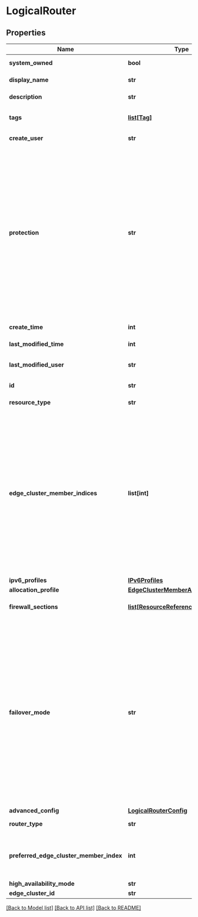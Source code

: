 # LogicalRouter

## Properties
Name | Type | Description | Notes
------------ | ------------- | ------------- | -------------
**system_owned** | **bool** | Indicates system owned resource | [optional] 
**display_name** | **str** | Defaults to ID if not set | [optional] 
**description** | **str** | Description of this resource | [optional] 
**tags** | [**list[Tag]**](Tag.md) | Opaque identifiers meaningful to the API user | [optional] 
**create_user** | **str** | ID of the user who created this resource | [optional] 
**protection** | **str** | Protection status is one of the following: PROTECTED - the client who retrieved the entity is not allowed             to modify it. NOT_PROTECTED - the client who retrieved the entity is allowed                 to modify it REQUIRE_OVERRIDE - the client who retrieved the entity is a super                    user and can modify it, but only when providing                    the request header X-Allow-Overwrite&#x3D;true. UNKNOWN - the _protection field could not be determined for this           entity.  | [optional] 
**create_time** | **int** | Timestamp of resource creation | [optional] 
**last_modified_time** | **int** | Timestamp of last modification | [optional] 
**last_modified_user** | **str** | ID of the user who last modified this resource | [optional] 
**id** | **str** | Unique identifier of this resource | [optional] 
**resource_type** | **str** | The type of this resource. | [optional] 
**edge_cluster_member_indices** | **list[int]** | For stateful services, the logical router should be associated with edge cluster. For TIER 1 logical router, for manual placement of service router within the cluster, edge cluster member indices needs to be provided else same will be auto-allocated. You can provide maximum two indices for HA ACTIVE_STANDBY. For TIER0 logical router this property is no use and placement is derived from logical router uplink or loopback port.  | [optional] 
**ipv6_profiles** | [**IPv6Profiles**](IPv6Profiles.md) |  | [optional] 
**allocation_profile** | [**EdgeClusterMemberAllocationProfile**](EdgeClusterMemberAllocationProfile.md) |  | [optional] 
**firewall_sections** | [**list[ResourceReference]**](ResourceReference.md) | List of Firewall sections related to Logical Router. | [optional] 
**failover_mode** | **str** | Determines the behavior when a logical router instance restarts after a failure. If set to PREEMPTIVE, the preferred node will take over, even if it causes another failure. If set to NON_PREEMPTIVE, then the instance that restarted will remain secondary. This property must not be populated unless the high_availability_mode property is set to ACTIVE_STANDBY. If high_availability_mode property is set to ACTIVE_STANDBY and this property is not specified then default will be NON_PREEMPTIVE.  | [optional] 
**advanced_config** | [**LogicalRouterConfig**](LogicalRouterConfig.md) |  | [optional] 
**router_type** | **str** | Type of Logical Router | 
**preferred_edge_cluster_member_index** | **int** | Preferred edge cluster member index which is required for PREEMPTIVE failover mode. Used for Tier0 routers only.  | [optional] 
**high_availability_mode** | **str** | High availability mode | [optional] 
**edge_cluster_id** | **str** | Used for tier0 routers | [optional] 

[[Back to Model list]](../README.md#documentation-for-models) [[Back to API list]](../README.md#documentation-for-api-endpoints) [[Back to README]](../README.md)

